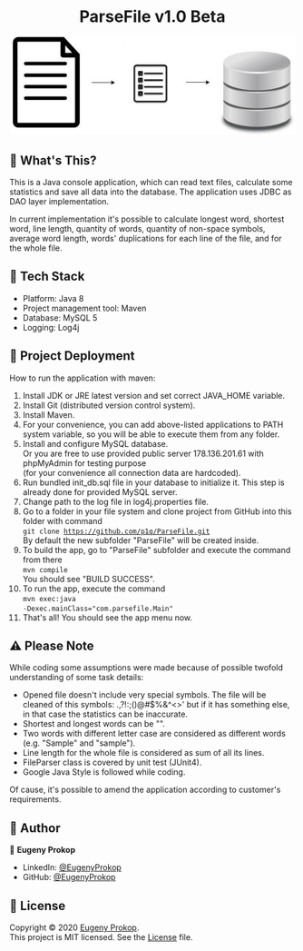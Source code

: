 <h1 align="center">ParseFile v1.0 Beta</h1>

<p align="center"><img src="https://github.com/p1q/ParseFile/blob/master/src/main/resources/logo.jpg" title="ParseFile Logo" /></p>

## :page_facing_up: What's This?
<p>This is a Java console application, which can read text files, calculate some statistics and save all data into the database. The application uses JDBC as DAO layer implementation.</p>
<p>In current implementation it's possible to calculate longest word, shortest word, line length, quantity of words, quantity of non-space symbols, average word length, words' duplications for each line of the file, and for the whole file.</p>

## :nut_and_bolt: Tech Stack
- Platform: Java 8
- Project management tool: Maven
- Database: MySQL 5
- Logging: Log4j

## :rocket: Project Deployment
How to run the application with maven:
1. Install JDK or JRE latest version and set correct JAVA_HOME variable.
2. Install Git (distributed version control system).
3. Install Maven.
4. For your convenience, you can add above-listed applications to PATH system variable, so you will be able to execute them from any folder.
5. Install and configure MySQL database.
   <br />Or you are free to use provided public server 178.136.201.61 with phpMyAdmin for testing purpose
   <br />(for your convenience all connection data are hardcoded). 
6. Run bundled init_db.sql file in your database to initialize it. This step is already done for provided MySQL server.
7. Change path to the log file in log4j.properties file.
8. Go to a folder in your file system and clone project from GitHub into this folder with command
   <br /><code>git clone https://github.com/p1q/ParseFile.git</code>
   <br /> By default the new subfolder "ParseFile" will be created inside.
9. To build the app, go to "ParseFile" subfolder and execute the command from there
   <br /><code>mvn compile</code>
   <br /> You should see "BUILD SUCCESS".
10. To run the app, execute the command
   <br /><code>mvn exec:java -Dexec.mainClass="com.parsefile.Main"</code>
11. That's all! You should see the app menu now.

## :warning: Please Note
While coding some assumptions were made because of possible twofold understanding of some task details:
- Opened file doesn't include very special symbols. The file will be cleaned of this symbols:  .,?!:;()@#$%&^<>'
  but if it has something else, in that case the statistics can be inaccurate. 
- Shortest and longest words can be "".
- Two words with different letter case are considered as different words (e.g. "Sample" and "sample").
- Line length for the whole file is considered as sum of all its lines.
- FileParser class is covered by unit test (JUnit4).
- Google Java Style is followed while coding.

Of cause, it's possible to amend the application according to customer's requirements. 

## :man: Author

👤 **Eugeny Prokop**

- LinkedIn: [@EugenyProkop](https://www.linkedin.com/in/eugeny-prokop)
- GitHub: [@EugenyProkop](https://github.com/p1q)

## :scroll: License

Copyright © 2020 [Eugeny Prokop](https://github.com/p1q).<br />
This project is MIT licensed. See the [License](https://github.com/p1q/ParseFile/blob/master/LICENSE) file.
